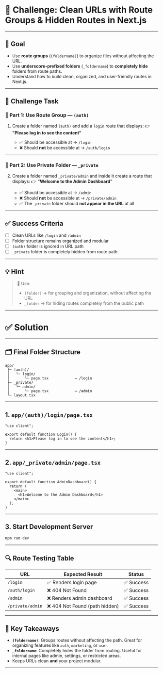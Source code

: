 # 🧪 Challenge: Clean URLs with Route Groups & Hidden Routes in Next.js

---

## 🎯 Goal

* Use **route groups** (`(foldername)`) to organize files without affecting the URL.
* Use **underscore-prefixed folders** (`_foldername`) to **completely hide** folders from route paths.
* Understand how to build clean, organized, and user-friendly routes in Next.js.

---

## 📌 Challenge Task

### 🔹 Part 1: Use Route Group — `(auth)`

1. Create a folder named `(auth)` and add a `login` route that displays:
   👉 **"Please log in to see the content"**

   * ✅ Should be accessible at → `/login`
   * ❌ Should **not** be accessible at → `/auth/login`

---

### 🔹 Part 2: Use Private Folder — `_private`

2. Create a folder named `_private/admin` and inside it create a route that displays:
   👉 **"Welcome to the Admin Dashboard"**

   * ✅ Should be accessible at → `/admin`
   * ❌ Should **not** be accessible at → `/private/admin`
   * ✅ The `_private` folder should **not appear in the URL** at all

---

## ✅ Success Criteria

* [ ] Clean URLs like `/login` and `/admin`
* [ ] Folder structure remains organized and modular
* [ ] `(auth)` folder is ignored in URL path
* [ ] `_private` folder is completely hidden from route path

---

## 💡 Hint

> 🧩 Use:
>
> * `(folder)` → for grouping and organization, without affecting the URL
> * `_folder` → for hiding routes completely from the public path

---

# ✅ Solution

---

## 🗂️ Final Folder Structure

```
app/
 ├─ (auth)/
 │   └─ login/
 │       └─ page.tsx            → /login
 ├─ _private/
 │   └─ admin/
 │       └─ page.tsx            → /admin
 └─ layout.tsx
```

---

## 1. `app/(auth)/login/page.tsx`

```tsx
"use client";

export default function Login() {
  return <h1>Please log in to see the content</h1>;
}
```

---

## 2. `app/_private/admin/page.tsx`

```tsx
"use client";

export default function AdminDashboard() {
  return (
    <main>
      <h1>Welcome to the Admin Dashboard</h1>
    </main>
  );
}
```

---

## 3. Start Development Server

```bash
npm run dev
```

---

## 🔍 Route Testing Table

| URL              | Expected Result               | Status    |
| ---------------- | ----------------------------- | --------- |
| `/login`         | ✅ Renders login page          | ✅ Success |
| `/auth/login`    | ❌ 404 Not Found               | ✅ Success |
| `/admin`         | ❌ Renders admin dashboard     | ✅ Success |
| `/private/admin` | ❌ 404 Not Found (path hidden) | ✅ Success |

---

## 🧠 Key Takeaways

* **`(foldername)`**: Groups routes without affecting the path. Great for organizing features like `auth`, `marketing`, or `user`.
* **`_foldername`**: Completely hides the folder from routing. Useful for internal pages like admin, settings, or restricted areas.
* Keeps URLs clean **and** your project modular.

---

